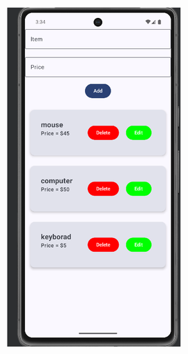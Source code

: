 ![image alt](https://github.com/JAYYADAV077/CArtAPpwithRoomDB/blob/main/Screenshot%202025-07-10%20153405.png?raw=true)
